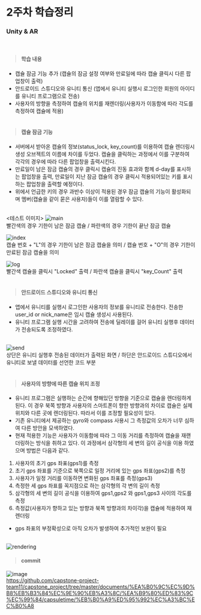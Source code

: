 2주차 학습정리<br/>
===============

### Unity & AR
<br/>

> #### 학습 내용 <br/>
* 캡슐 잠금 기능 추가 (캡슐의 잠금 설정 여부와 만료일에 따라 캡슐 클릭시 다른 팝업창이 출력)
* 안드로이드 스튜디오와 유니티 통신 (앱에서 유니티 실행시 로그인한 회원의 아이디를 유니티 프로그램으로 전송)
* 사용자의 방향을 측정하여 캡슐의 위치를 재렌더링(사용자가 이동함에 따라 각도를 측정하여 캡슐에 적용) <br/><br/>


> #### 캡슐 잠금 기능<br/>
* 서버에서 받아온 캡슐의 정보(status_lock, key_count)를 이용하여 캡슐 렌더링시 생성 오브젝트의 이름에 차이를 두었다. 캡슐을 클릭하는 과정에서 이를
구분하여 각각의 경우에 따라 다른 팝업창을 출력시킨다.
* 만료일이 남은 잠금 캡슐의 경우 클릭시 캡슐의 진동 효과와 함께 d-day를 표시하는 팝업창을 출력, 만료일이 지난 잠금 캡슐의 경우 클릭시 적용되어있는 키를
표시하는 팝업창을 출력할 예정이다.
* 위에서 언급한 키의 경우 과반수 이상이 적용된 경우 잠금 캡슐의 기능이 활성화되며 멤버(캡슐을 같이 묻은 사용자)들이 이를 열람할 수 있다. <br/><br/>


<테스트 이미지>
![main](https://user-images.githubusercontent.com/48250370/88484140-9553b300-cfa7-11ea-94d8-d279a3393910.PNG)<br/>
빨간색의 경우 기한이 남은 잠금 캡슐 / 파란색의 경우 기한이 끝난 잠금 캡슐

![index](https://user-images.githubusercontent.com/48250370/88484143-971d7680-cfa7-11ea-8f97-ce6e9e0e14bc.PNG)<br/>
캡슐 번호 + "L"의 경우 기한이 남은 잠금 캡슐을 의미 / 캡슐 번호 + "O"의 경우 기한이 만료된 잠금 캡슐을 의미

![log](https://user-images.githubusercontent.com/48250370/88484142-9684e000-cfa7-11ea-80d3-b0f486fd5ed7.PNG)<br/>
빨간색 캡슐을 클릭시 "Locked" 출력 / 파란색 캡슐을 클릭시 "key_Count" 출력<br/><br/>

> #### 안드로이드 스튜디오와 유니티 통신<br/>
* 앱에서 유니티를 실행시 로그인한 사용자의 정보를 유니티로 전송한다. 전송한 user_id or nick_name은 임시 캡슐 생성시 사용된다.
* 유니티 프로그램 실행 시간을 고려하여 전송에 딜레이를 걸어 유니티 실행후 데이터가 전송되도록 조정하였다. <br/><br/>

![send](https://user-images.githubusercontent.com/48250370/88484334-d7c9bf80-cfa8-11ea-931d-b0df56a241f6.png)<br/>
상단은 유니티 실행후 전송된 데이터가 출력된 화면 / 하단은 안드로이드 스튜디오에서 유니티로 보낼 데이터를 선언한 코드 부분<br/><br/>


> #### 사용자의 방향에 따른 캡슐 위치 조정<br/>
* 유니티 프로그램은 실행하는 순간에 향해있던 방향을 기준으로 캡슐을 렌더링하게 된다. 이 경우 북쪽 방향과 사용자의 스마트폰이 향한 방향과의 차이로 캡슐은
실제 위치와 다른 곳에 렌더링된다. 따라서 이를 조정할 필요성이 있다.
* 기존 유니티에서 제공하는 gyro와 compass 사용시 그 측정값의 오차가 너무 심하여 다른 방안을 모색하였다.
* 현재 적용한 기능은 사용자가 이동함에 따라 그 이동 거리를 측정하여 캡슐을 재랜더링하는 방식을 취하고 있다. 이 과정에서 삼각형의 세 변의 길이 공식을 이용
하였으며 방법은 다음과 같다.
1. 사용자의 초기 gps 좌표(gps1)를 측정
2. 초기 gps 좌표를 기준으로 북쪽으로 일정 거리에 있는 gps 좌표(gps2)를 측정
3. 사용자가 일정 거리를 이동하면 변화된 gps 좌표를 측정(gps3)
4. 측정한 세 gps 좌표를 꼭지점으로 하는 삼각형의 각 변의 길이 측정
5. 삼각형의 세 변의 길이 공식을 이용하여 gps1,gps2 와 gps1,gps3 사이의 각도를 측정
6. 측정값(사용자가 향하고 있는 방향과 북쪽 방향과의 차이각)을 캡슐에 적용하여 재렌더링 
* gps 좌표의 부정확성으로 아직 오차가 발생하여 추가적인 보완이 필요 <br/><br/>

![rendering](https://user-images.githubusercontent.com/48250370/88484582-8f130600-cfaa-11ea-87ff-197b6b1a638d.png)<br/>


> #### commit<br/>
![image](https://user-images.githubusercontent.com/48250370/88484662-26785900-cfab-11ea-8c99-a20dadd34787.png)<br/>
https://github.com/capstone-project-team11/capstone_project/tree/master/documents/%EA%B0%9C%EC%9D%B8%EB%B3%84%EC%9E%90%EB%A3%8C/%EA%B9%80%ED%83%9C%EC%99%84/capsuletime/%EB%B0%A9%ED%95%992%EC%A3%BC%EC%B0%A8
